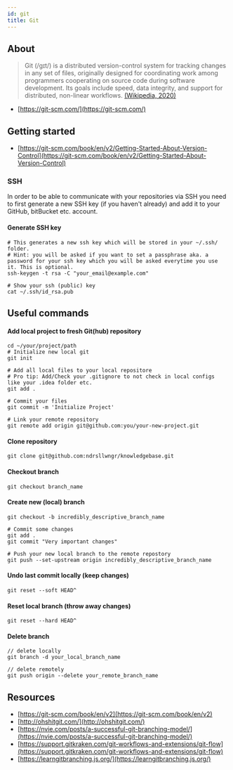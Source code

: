 ```yaml
---
id: git
title: Git
---
```


## About
> Git (/ɡɪt/) is a distributed version-control system for tracking changes in any set of files, originally designed for coordinating work among programmers cooperating on source code during software development. Its goals include speed, data integrity, and support for distributed, non-linear workflows.
> [(Wikipedia, 2020)](https://en.wikipedia.org/wiki/Git)

- [https://git-scm.com/](https://git-scm.com/)

## Getting started
- [https://git-scm.com/book/en/v2/Getting-Started-About-Version-Control](https://git-scm.com/book/en/v2/Getting-Started-About-Version-Control)

### SSH
In order to be able to communicate with your repositories via SSH you need to first generate a new SSH key (if you haven't already) and add it to your GitHub, bitBucket etc. account.

#### Generate SSH key
```shell
# This generates a new ssh key which will be stored in your ~/.ssh/ folder. 
# Hint: you will be asked if you want to set a passphrase aka. a password for your ssh key which you will be asked everytime you use it. This is optional.
ssh-keygen -t rsa -C "your_email@example.com"

# Show your ssh (public) key
cat ~/.ssh/id_rsa.pub
```

## Useful commands

#### Add local project to fresh Git(hub) repository
```shell
cd ~/your/project/path
# Initialize new local git
git init

# Add all local files to your local repositore 
# Pro tip: Add/Check your .gitignore to not check in local configs like your .idea folder etc.
git add .

# Commit your files
git commit -m 'Initialize Project'

# Link your remote repository
git remote add origin git@github.com:you/your-new-project.git
```

#### Clone repository
```shell
git clone git@github.com:ndrsllwngr/knowledgebase.git
```

#### Checkout branch 
```shell
git checkout branch_name
```

#### Create new (local) branch
```shell
git checkout -b incredibly_descriptive_branch_name

# Commit some changes
git add .
git commit "Very important changes"

# Push your new local branch to the remote repostory
git push --set-upstream origin incredibly_descriptive_branch_name
```

#### Undo last commit locally (keep changes)
```shell
git reset --soft HEAD^
```

#### Reset local branch (throw away changes)
```shell
git reset --hard HEAD^
```

#### Delete branch
```shell
// delete locally
git branch -d your_local_branch_name

// delete remotely
git push origin --delete your_remote_branch_name
```

## Resources
- [https://git-scm.com/book/en/v2](https://git-scm.com/book/en/v2)
- [http://ohshitgit.com/](http://ohshitgit.com/)
- [https://nvie.com/posts/a-successful-git-branching-model/](https://nvie.com/posts/a-successful-git-branching-model/)
- [https://support.gitkraken.com/git-workflows-and-extensions/git-flow](https://support.gitkraken.com/git-workflows-and-extensions/git-flow)
- [https://learngitbranching.js.org/](https://learngitbranching.js.org/)